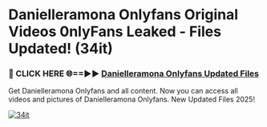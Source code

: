 # Danielleramona Onlyfans Original Videos 0nlyFans Leaked - Files Updated! (34it)

<h3>🔴 CLICK HERE 🌐==►► <a href="https://tinyurl.com/x26r9saj" rel="nofollow">Danielleramona Onlyfans Updated Files</a></h3>

Get Danielleramona Onlyfans and all content. Now you can access all videos and pictures of Danielleramona Onlyfans. New Updated Files 2025!

[![34it](https://i.imgur.com/LkgZPqh.gif)](https://tinyurl.com/x26r9saj)
